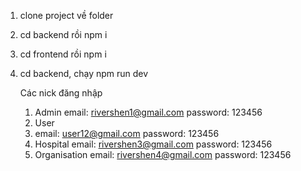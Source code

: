 1. clone project về folder
2. cd backend rồi npm i
3. cd frontend rồi npm i
4. cd backend, chạy npm run dev

    Các nick đăng nhập
   1. Admin
      email: rivershen1@gmail.com
      password: 123456
   2. User
   3. 
      email: user12@gmail.com
      password: 123456
   4. Hospital
      email: rivershen3@gmail.com
      password: 123456
   5. Organisation
      email: rivershen4@gmail.com
      password: 123456
      
      
   

